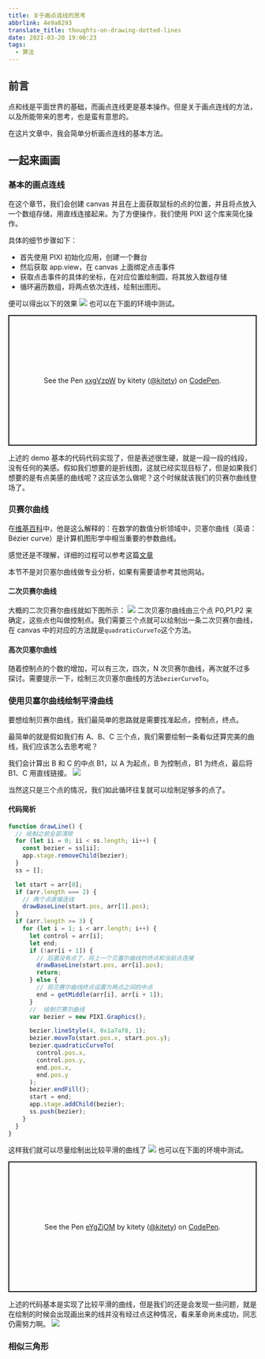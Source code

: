 ```yaml
---
title: 关于画点连线的思考
abbrlink: 4e9a8293
translate_title: thoughts-on-drawing-dotted-lines
date: 2021-03-20 19:00:23
tags:
  - 算法
---
```


## 前言

点和线是平面世界的基础，而画点连线更是基本操作。但是关于画点连线的方法，以及所能带来的思考，也是蛮有意思的。

在这片文章中，我会简单分析画点连线的基本方法。

## 一起来画画

### 基本的画点连线

在这个章节，我们会创建 canvas 并且在上面获取鼠标的点的位置，并且将点放入一个数组存储，用直线连接起来。为了方便操作，我们使用 PIXI 这个库来简化操作。

具体的细节步骤如下：

- 首先使用 PIXI 初始化应用，创建一个舞台
- 然后获取 app.view，在 canvas 上面绑定点击事件
- 获取点击事件的具体的坐标，在对应位置绘制圆，将其放入数组存储
- 循环遍历数组，将两点依次连线，绘制出图形。

便可以得出以下的效果
![](https://cdn.jsdelivr.net/gh/kitety/blog_img@master/img/20210327114145.png)
也可以在下面的环境中测试。

<p class="codepen" data-height="265" data-theme-id="dark" data-default-tab="js,result" data-user="kitety" data-slug-hash="xxgVzpW" style="height: 265px; box-sizing: border-box; display: flex; align-items: center; justify-content: center; border: 2px solid; margin: 1em 0; padding: 1em;" data-pen-title="xxgVzpW">
  <span>See the Pen <a href="https://codepen.io/kitety/pen/xxgVzpW">
  xxgVzpW</a> by kitety (<a href="https://codepen.io/kitety">@kitety</a>)
  on <a href="https://codepen.io">CodePen</a>.</span>
</p>
<script async src="https://cpwebassets.codepen.io/assets/embed/ei.js"></script>

上述的 demo 基本的代码代码实现了，但是表述很生硬，就是一段一段的线段，没有任何的美感。假如我们想要的是折线图，这就已经实现目标了，但是如果我们想要的是有点美感的曲线呢？这应该怎么做呢？这个时候就该我们的贝赛尔曲线登场了。

### 贝赛尔曲线

在[维基百科](https://zh.wikipedia.org/wiki/%E8%B2%9D%E8%8C%B2%E6%9B%B2%E7%B7%9A)中，他是这么解释的：在数学的数值分析领域中，贝塞尔曲线（英语：Bézier curve）是计算机图形学中相当重要的参数曲线。

感觉还是不理解，详细的过程可以参考这篇[文章](https://github.com/hujiulong/blog/issues/1)

本节不是对贝塞尔曲线做专业分析，如果有需要请参考其他网站。

#### 二次贝赛尔曲线

大概的二次贝赛尔曲线就如下图所示：
![](https://z3.ax1x.com/2021/03/27/6x5yX4.gif)
二次贝塞尔曲线由三个点 P0,P1,P2 来确定，这些点也叫做控制点。我们需要三个点就可以绘制出一条二次贝赛尔曲线，在 canvas 中的对应的方法就是`quadraticCurveTo`这个方法。

#### 高次贝塞尔曲线

随着控制点的个数的增加，可以有三次，四次，N 次贝赛尔曲线，再次就不过多探讨。需要提示一下，绘制三次贝塞尔曲线的方法`bezierCurveTo`。

### 使用贝塞尔曲线绘制平滑曲线

要想绘制贝赛尔曲线，我们最简单的思路就是需要找准起点，控制点，终点。

最简单的就是假如我们有 A、B、C 三个点，我们需要绘制一条看似还算完美的曲线，我们应该怎么去思考呢？

我们会计算出 B 和 C 的中点 B1，以 A 为起点，B 为控制点，B1 为终点，最后将 B1、C 用直线链接。
![](https://cdn.jsdelivr.net/gh/kitety/blog_img@master/img/20210327121024.png)

当然这只是三个点的情况，我们如此循环往复就可以绘制足够多的点了。

#### 代码简析

```javascript
function drawLine() {
  // 绘制之前全部清除
  for (let ii = 0; ii < ss.length; ii++) {
    const bezier = ss[ii];
    app.stage.removeChild(bezier);
  }
  ss = [];

  let start = arr[0];
  if (arr.length === 2) {
    // 两个点直接连线
    drawBaseLine(start.pos, arr[1].pos);
  }
  if (arr.length >= 3) {
    for (let i = 1; i < arr.length; i++) {
      let control = arr[i];
      let end;
      if (!arr[i + 1]) {
        // 后面没有点了，将上一个贝塞尔曲线的终点和当前点连接
        drawBaseLine(start.pos, arr[i].pos);
        return;
      } else {
        // 将贝赛尔曲线终点设置为两点之间的中点
        end = getMiddle(arr[i], arr[i + 1]);
      }
      //  绘制贝赛尔曲线
      var bezier = new PIXI.Graphics();

      bezier.lineStyle(4, 0x1a7af8, 1);
      bezier.moveTo(start.pos.x, start.pos.y);
      bezier.quadraticCurveTo(
        control.pos.x,
        control.pos.y,
        end.pos.x,
        end.pos.y
      );
      bezier.endFill();
      start = end;
      app.stage.addChild(bezier);
      ss.push(bezier);
    }
  }
}
```

这样我们就可以尽量绘制出比较平滑的曲线了
![](https://cdn.jsdelivr.net/gh/kitety/blog_img@master/img/20210327123049.png)
也可以在下面的环境中测试。

<p class="codepen" data-height="265" data-theme-id="dark" data-default-tab="js,result" data-user="kitety" data-slug-hash="eYgZjOM" style="height: 265px; box-sizing: border-box; display: flex; align-items: center; justify-content: center; border: 2px solid; margin: 1em 0; padding: 1em;" data-pen-title="eYgZjOM">
  <span>See the Pen <a href="https://codepen.io/kitety/pen/eYgZjOM">
  eYgZjOM</a> by kitety (<a href="https://codepen.io/kitety">@kitety</a>)
  on <a href="https://codepen.io">CodePen</a>.</span>
</p>
<script async src="https://cpwebassets.codepen.io/assets/embed/ei.js"></script>

上述的代码基本是实现了比较平滑的曲线，但是我们的还是会发现一些问题，就是在绘制的时候会出现画出来的线并没有经过点这种情况，看来革命尚未成功，同志仍需努力啊。
![](https://cdn.jsdelivr.net/gh/kitety/blog_img@master/img/20210327123211.png)

### 相似三角形
